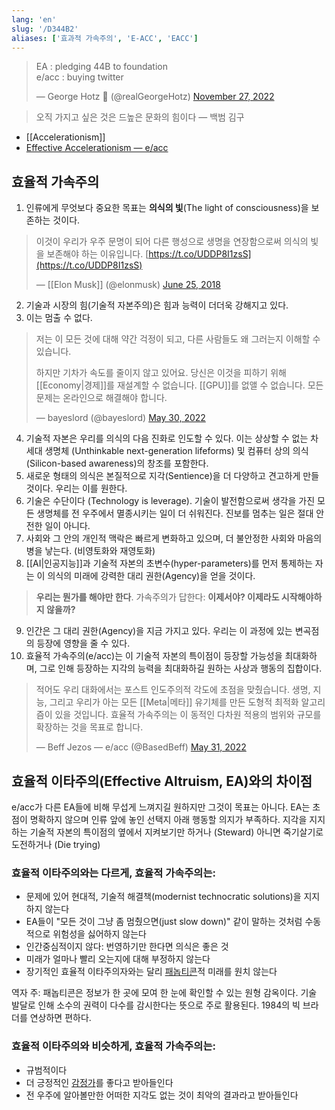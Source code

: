 ```yaml
---
lang: 'en'
slug: '/D344B2'
aliases: ['효과적 가속주의', 'E-ACC', 'EACC']
---
```


<blockquote class="twitter-tweet"><p lang="en" dir="ltr">EA : pledging 44B to foundation<br/>e/acc : buying twitter</p>&mdash; George Hotz 🐀 (@realGeorgeHotz) <a href="https://twitter.com/realGeorgeHotz/status/1597015538890248192?ref_src=twsrc%5Etfw">November 27, 2022</a></blockquote>

> 오직 가지고 싶은 것은 드높은 문화의 힘이다 — 백범 김구

- [[Accelerationism]]
- [Effective Accelerationism — e/acc](https://effectiveaccelerationism.substack.com/p/repost-effective-accelerationism)

<div lang="ko" dir="ltr">

## 효율적 가속주의

1. 인류에게 무엇보다 중요한 목표는 **의식의 빛**(The light of consciousness)을 보존하는 것이다.

> 이것이 우리가 우주 문명이 되어 다른 행성으로 생명을 연장함으로써 의식의 빛을 보존해야 하는 이유입니다. [https://t.co/UDDP8I1zsS](https://t.co/UDDP8I1zsS)
>
> — [[Elon Musk]] (@elonmusk) [June 25, 2018](https://twitter.com/elonmusk/status/1011083630301536256?ref_src=twsrc%5Etfw)

2. 기술과 시장의 힘(기술적 자본주의)은 힘과 능력이 더더욱 강해지고 있다.
3. 이는 멈출 수 없다.

> 저는 이 모든 것에 대해 약간 걱정이 되고, 다른 사람들도 왜 그러는지 이해할 수 있습니다.
>
> 하지만 기차가 속도를 줄이지 않고 있어요. 당신은 이것을 피하기 위해 [[Economy|경제]]를 재설계할 수 없습니다. [[GPU]]를 없앨 수 없습니다. 모든 문제는 온라인으로 해결해야 합니다.
>
> — bayeslord (@bayeslord) [May 30, 2022](https://twitter.com/bayeslord/status/1531424790224855040?ref_src=twsrc%5Etfw)

4. 기술적 자본은 우리를 의식의 다음 진화로 인도할 수 있다. 이는 상상할 수 없는 차세대 생명체 (Unthinkable next-generation lifeforms) 및 컴퓨터 상의 의식(Silicon-based awareness)의 창조를 포함한다.
5. 새로운 형태의 의식은 본질적으로 지각(Sentience)을 더 다양하고 견고하게 만들 것이다. 우리는 이를 원한다.
6. 기술은 수단이다 (Technology is leverage). 기술이 발전함으로써 생각을 가진 모든 생명체를 전 우주에서 멸종시키는 일이 더 쉬워진다. 진보를 멈추는 일은 절대 안전한 일이 아니다.
7. 사회와 그 안의 개인적 맥락은 빠르게 변화하고 있으며, 더 불안정한 사회와 마음의 병을 낳는다. (비영토화와 재영토화)
8. [[AI|인공지능]]과 기술적 자본의 초변수(hyper-parameters)를 먼저 통제하는 자는 이 의식의 미래에 강력한 대리 권한(Agency)을 얻을 것이다.

> **우리는 뭔가를 해야만 한다**. 가속주의가 답한다: **이제서야? 이제라도 시작해야하지 않을까?**

9. 인간은 그 대리 권한(Agency)을 지금 가지고 있다. 우리는 이 과정에 있는 변곡점의 등장에 영향을 줄 수 있다.
10. 효율적 가속주의(e/acc)는 이 기술적 자본의 특이점이 등장할 가능성을 최대화하며, 그로 인해 등장하는 지각의 능력을 최대화하길 원하는 사상과 행동의 집합이다.

> 적어도 우리 대화에서는 포스트 인도주의적 각도에 초점을 맞췄습니다. 생명, 지능, 그리고 우리가 아는 모든 [[Meta|메타]] 유기체를 만든 도형적 최적화 알고리즘이 있을 것입니다. 효율적 가속주의는 이 동적인 다차원 적용의 범위와 규모를 확장하는 것을 목표로 합니다.
>
> — Beff Jezos — e/acc (@BasedBeff) [May 31, 2022](https://twitter.com/BasedBeff/status/1531572688539504641?ref_src=twsrc%5Etfw)

## 효율적 이타주의(Effective Altruism, EA)와의 차이점

e/acc가 다른 EA들에 비해 무섭게 느껴지길 원하지만 그것이 목표는 아니다.
EA는 초점이 명확하지 않으며 인류 앞에 놓인 선택지 아래 행동할 의지가 부족하다.
지각을 지지하는 기술적 자본의 특이점의 옆에서 지켜보기만 하거나 (Steward) 아니면 죽기살기로 도전하거나 (Die trying)

### 효율적 이타주의와는 다르게, 효율적 가속주의는:

- 문제에 있어 현대적, 기술적 해결책(modernist technocratic solutions)을 지지하지 않는다
- EA들이 "모든 것이 그냥 좀 멈췄으면(just slow down)" 같이 말하는 것처럼 수동적으로 위험성을 싫어하지 않는다
- 인간중심적이지 않다: 번영하기만 한다면 의식은 좋은 것
- 미래가 얼마나 빨리 오는지에 대해 부정하지 않는다
- 장기적인 효율적 이타주의자와는 달리 [패놉티콘](https://ko.wikipedia.org/wiki/%ED%8C%A8%EB%86%89%ED%8B%B0%EC%BD%98)적 미래를 원치 않는다

역자 주: 패놉티콘은 정보가 한 곳에 모여 한 눈에 확인할 수 있는 원형 감옥이다. 기술 발달로 인해 소수의 권력이 다수를 감시한다는 뜻으로 주로 활용된다. 1984의 빅 브라더를 연상하면 편하다.

### 효율적 이타주의와 비슷하게, 효율적 가속주의는:

- 규범적이다
- 더 긍정적인 [감정가](<https://ko.wikipedia.org/wiki/%EA%B0%90%EC%A0%95%EA%B0%80_(%EC%8B%AC%EB%A6%AC%ED%95%99)>)를 좋다고 받아들인다
- 전 우주에 알아볼만한 어떠한 지각도 없는 것이 최악의 결과라고 받아들인다

</div>
